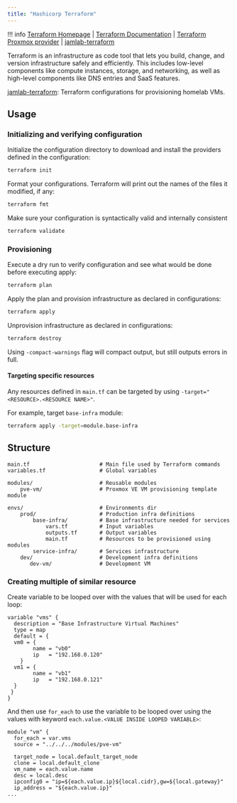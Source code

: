 ```yaml
---
title: "Hashicorp Terraform"
---
```


!!! info
    [Terraform Homepage](https://www.terraform.io/) |
    [Terraform Documentation](https://www.terraform.io/docs) |
    [Terraform Proxmox provider](https://github.com/Telmate/terraform-provider-proxmox) |
    [jamlab-terraform](https://github.com/JamFox/jamlab-terraform)

Terraform is an infrastructure as code tool that lets you build, change, and version infrastructure safely and efficiently. This includes low-level components like compute instances, storage, and networking, as well as high-level components like DNS entries and SaaS features.

[jamlab-terraform](https://github.com/JamFox/jamlab-terraform): Terraform configurations for provisioning homelab VMs.

## Usage

### Initializing and verifying configuration

Initialize the configuration directory to download and install the providers defined in the configuration:

```bash
terraform init
```

Format your configurations. Terraform will print out the names of the files it modified, if any:

```bash
terraform fmt
```

Make sure your configuration is syntactically valid and internally consistent

```bash
terraform validate
```

### Provisioning

Execute a dry run to verify configuration and see what would be done before executing apply:

```bash
terraform plan
```

Apply the plan and provision infrastructure as declared in configurations:

```bash
terraform apply
```

Unprovision infrastructure as declared in configurations:

```bash
terraform destroy
```

Using `-compact-warnings` flag will compact output, but still outputs errors in full.

#### Targeting specific resources

Any resources defined in `main.tf` can be targeted by using `-target="<RESOURCE>.<RESOURCE NAME>"`.

For example, target `base-infra` module:

```bash
terraform apply -target=module.base-infra
```

## Structure

```
main.tf                      # Main file used by Terraform commands
variables.tf                 # Global variables

modules/                     # Reusable modules
    pve-vm/                  # Proxmox VE VM provisioning template module

envs/                        # Environments dir
    prod/                    # Production infra definitions
        base-infra/          # Base infrastructure needed for services
            vars.tf          # Input variables
            outputs.tf       # Output variables
            main.tf          # Resources to be provisioned using modules
        service-infra/       # Services infrastructure
    dev/                     # Development infra definitions
       dev-vm/               # Development VM
```

### Creating multiple of similar resource

Create variable to be looped over with the values that will be used for each loop:

```
variable "vms" {
  description = "Base Infrastructure Virtual Machines"
  type = map
  default = {
  vm0 = {
        name = "vb0"
        ip   = "192.168.0.120"
    }
  vm1 = {
        name = "vb1"
        ip   = "192.168.0.121"
  }
 }
}
```

And then use `for_each` to use the variable to be looped over using the values with keyword `each.value.<VALUE INSIDE LOOPED VARIABLE>`:

```
module "vm" {
  for_each = var.vms
  source = "../../../modules/pve-vm" 

  target_node = local.default_target_node
  clone = local.default_clone
  vm_name = each.value.name
  desc = local.desc
  ipconfig0 = "ip=${each.value.ip}${local.cidr},gw=${local.gateway}"
  ip_address = "${each.value.ip}"
...
```